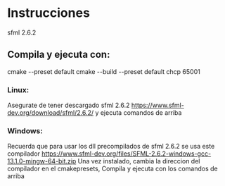 # Instrucciones
sfml 2.6.2 

## Compila y ejecuta con:
cmake --preset default
cmake --build --preset default
chcp 65001
### Linux:
 Asegurate de tener descargado sfml 2.6.2
 https://www.sfml-dev.org/download/sfml/2.6.2/
 y ejecuta comandos de arriba
### Windows:
 Recuerda que para usar los dll precompilados de sfml 2.6.2 se usa este compilador
 https://www.sfml-dev.org/files/SFML-2.6.2-windows-gcc-13.1.0-mingw-64-bit.zip
 Una vez instalado, cambia la direccion del compilador en el cmakepresets,
 Compila y ejecuta con los comandos de arriba 
